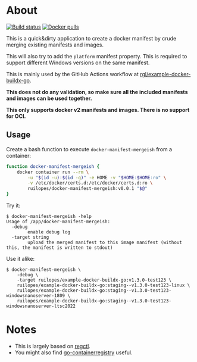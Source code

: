 # About

[![Build status](https://img.shields.io/github/workflow/status/rgl/docker-manifest-mergeish/Build)](https://github.com/rgl/docker-manifest-mergeish/actions?query=workflow%3ABuild)
[![Docker pulls](https://img.shields.io/docker/pulls/ruilopes/docker-manifest-mergeish)](https://hub.docker.com/repository/docker/ruilopes/docker-manifest-mergeish)

This is a quick&dirty application to create a docker manifest by crude merging existing manifests and images.

This will also try to add the `platform` manifest property. This is required to support different Windows versions on the same manifest.

This is mainly used by the GitHub Actions workflow at [rgl/example-docker-buildx-go](https://github.com/rgl/example-docker-buildx-go).

**This does not do any validation, so make sure all the included manifests and images can be used together.**

**This only supports docker v2 manifests and images. There is no support for OCI.**

## Usage

Create a bash function to execute `docker-manifest-mergeish` from a container:

```bash
function docker-manifest-mergeish {
    docker container run --rm \
        -u "$(id -u):$(id -g)" -e HOME -v "$HOME:$HOME:ro" \
        -v /etc/docker/certs.d:/etc/docker/certs.d:ro \
        ruilopes/docker-manifest-mergeish:v0.0.1 "$@"
}
```

Try it:

```console
$ docker-manifest-mergeish -help
Usage of /app/docker-manifest-mergeish:
  -debug
        enable debug log
  -target string
        upload the merged manifest to this image manifest (without this, the manifest is written to stdout)
```

Use it alike:

```console
$ docker-manifest-mergeish \
    -debug \
    -target ruilopes/example-docker-buildx-go:v1.3.0-test123 \
    ruilopes/example-docker-buildx-go:staging--v1.3.0-test123-linux \
    ruilopes/example-docker-buildx-go:staging--v1.3.0-test123-windowsnanoserver-1809 \
    ruilopes/example-docker-buildx-go:staging--v1.3.0-test123-windowsnanoserver-ltsc2022
```

# Notes

* This is largely based on [regctl](https://github.com/regclient/regclient).
* You might also find [go-containerregistry](https://github.com/google/go-containerregistry/issues/1137) useful.

